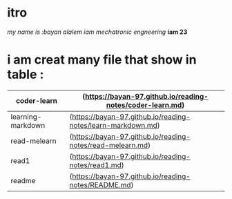 # itro
*my name is :bayan alalem*
*iam mechatronic engneering*
**iam 23**
# i am creat many file that show in table :
|   coder-learn  | (https://bayan-97.github.io/reading-notes/coder-learn.md)  |
| ----------- | ----------- |
|     learning-markdown |    (https://bayan-97.github.io/reading-notes/learn-markdown.md)    |
| read-melearn |   (https://bayan-97.github.io/reading-notes/read-melearn.md) |
| read1 |     (https://bayan-97.github.io/reading-notes/read1.md)    |
| readme |    (https://bayan-97.github.io/reading-notes/README.md)     |



